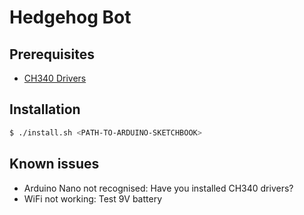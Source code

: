 # Hedgehog Bot
## Prerequisites

* [CH340 Drivers](http://www.nerdkits.com/usb-serial/ch341.php)

## Installation

```sh
$ ./install.sh <PATH-TO-ARDUINO-SKETCHBOOK>
```

## Known issues
- Arduino Nano not recognised: Have you installed CH340 drivers?
- WiFi not working: Test 9V battery
